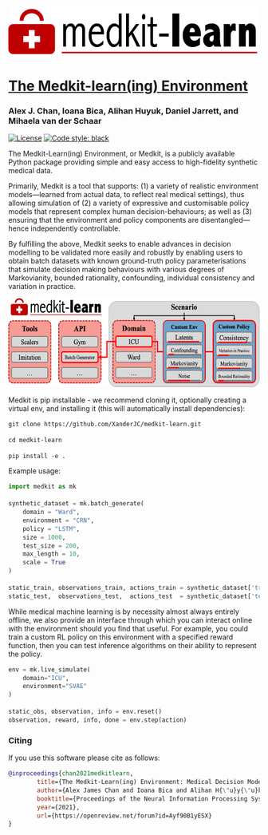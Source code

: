 

<img src="imgs/logo.png" height="100" width=auto>

# [The Medkit-learn(ing) Environment](https://openreview.net/forum?id=Ayf90B1yESX)

### Alex J. Chan, Ioana Bica, Alihan Huyuk, Daniel Jarrett, and Mihaela van der Schaar

[![License](https://img.shields.io/badge/License-Apache%202.0-blue.svg)](https://opensource.org/licenses/Apache-2.0)
 <a href="https://github.com/psf/black"><img alt="Code style: black" src="https://img.shields.io/badge/code%20style-black-000000.svg"></a>

The Medkit-Learn(ing) Environment, or Medkit, is a publicly available Python package providing simple and easy access to high-fidelity synthetic medical data.

Primarily, Medkit is a tool that supports: (1) a variety of realistic environment models—learned from actual data, to reflect real medical settings), thus allowing simulation of (2) a variety of expressive and customisable policy models that represent complex human decision-behaviours; as well as (3) ensuring that the environment and policy components are disentangled—hence independently controllable.

By fulfilling the above, Medkit seeks to enable advances in decision modelling to be validated more easily and robustly by enabling users to obtain batch datasets with known ground-truth policy parameterisations that simulate decision making behaviours with various degrees of Markovianity, bounded rationality, confounding, individual consistency and variation in practice.

<p align="center">
    <img src="imgs/overview.png" height="180" width=auto>
</p>


Medkit is pip installable - we recommend cloning it, optionally creating a virtual env, and installing it (this will automatically install dependencies):

```shell
git clone https://github.com/XanderJC/medkit-learn.git

cd medkit-learn

pip install -e .
```


Example usage:
```python
import medkit as mk

synthetic_dataset = mk.batch_generate(
    domain = "Ward",
    environment = "CRN",
    policy = "LSTM",
    size = 1000,
    test_size = 200,
    max_length = 10,
    scale = True
)

static_train, observations_train, actions_train = synthetic_dataset['training']
static_test,  observations_test,  actions_test  = synthetic_dataset['testing']
```

While medical machine learning is by necessity almost always entirely offline, we also provide an interface through which you can interact online with the environment should you find that useful. For example, you could train a custom RL policy on this environment with a specified reward function, then you can test inference algorithms on their ability to represent the policy.

```python
env = mk.live_simulate(
    domain="ICU",
    environment="SVAE"
)

static_obs, observation, info = env.reset()
observation, reward, info, done = env.step(action)
```

### Citing

If you use this software please cite as follows:

```bib
@inproceedings{chan2021medkitlearn,
        title={The Medkit-Learn(ing) Environment: Medical Decision Modelling through Simulation},
        author={Alex James Chan and Ioana Bica and Alihan H{\"u}y{\"u}k and Daniel Jarrett and Mihaela van der Schaar},
        booktitle={Proceedings of the Neural Information Processing Systems Track on Datasets and Benchmarks},
        year={2021},
        url={https://openreview.net/forum?id=Ayf90B1yESX}
}
```

